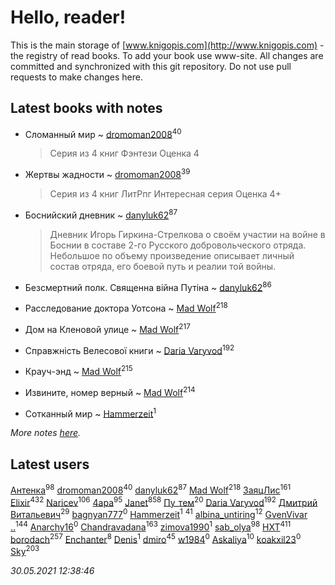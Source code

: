 # Hello, reader!
This is the main storage of [www.knigopis.com](http://www.knigopis.com) - the registry of read books.
To add your book use www-site. All changes are committed and synchronized with this git repository.
Do not use pull requests to make changes here.


## Latest books with notes
* Сломанный мир ~ [dromoman2008](users/444/44461886-yandex)<sup>40</sup>
    > Серия из 4 книг Фэнтези
    > Оценка 4

* Жертвы жадности ~ [dromoman2008](users/444/44461886-yandex)<sup>39</sup>
    > Серия из 4 книг ЛитРпг Интересная серия 
    > Оценка 4+

* Боснийский дневник ~ [danyluk62](users/374/374149854-vkontakte)<sup>87</sup>
    > Дневник Игорь Гиркина-Стрелкова о своём участии на войне в Боснии в составе 2-го Русского добровольческого отряда. Небольшое по объему произведение описывает личный состав отряда, его боевой путь и реалии той войны.

* Безсмертний полк. Священна вiйна Путiна ~ [danyluk62](users/374/374149854-vkontakte)<sup>86</sup>

* Расследование доктора Уотсона ~ [Mad Wolf](users/947/94738840-vkontakte)<sup>218</sup>

* Дом на Кленовой улице ~ [Mad Wolf](users/947/94738840-vkontakte)<sup>217</sup>

* Справжність Велесової книги ~ [Daria Varyvod](users/829/829893410524253-facebook)<sup>192</sup>

* Крауч-энд ~ [Mad Wolf](users/947/94738840-vkontakte)<sup>215</sup>

* Извините, номер верный ~ [Mad Wolf](users/947/94738840-vkontakte)<sup>214</sup>

* Сотканный мир ~ [Hammerzeit](users/103/103389838241993724492-google)<sup>1</sup>


_More notes [here](latest_books_with_notes.md)._


## Latest users
[Антенка](users/118/118158645037334943900-google)<sup>98</sup> 
[dromoman2008](users/444/44461886-yandex)<sup>40</sup> 
[danyluk62](users/374/374149854-vkontakte)<sup>87</sup> 
[Mad Wolf](users/947/94738840-vkontakte)<sup>218</sup> 
[ЗаяцЛис](users/112/112388384595246311466-google)<sup>161</sup> 
[Elixir](users/115/115826717712507836033-google)<sup>432</sup> 
[Naricev](users/107/107090515204537133928-google)<sup>106</sup> 
[4apa](users/117/117392596378069249667-google)<sup>95</sup> 
[Janet](users/108/108113656204404967440-google)<sup>858</sup> 
[Пу_тем](users/344/3448154788585127-facebook)<sup>20</sup> 
[Daria Varyvod](users/829/829893410524253-facebook)<sup>192</sup> 
[Дмитрий Витальевич](users/116/116650782618177766821-googleplus)<sup>29</sup> 
[bagnyan777](users/275/2756136091613116923-mailru)<sup>0</sup> 
[Hammerzeit](users/103/103389838241993724492-google)<sup>1</sup> 
[](users/153/1537586159620888-facebook)<sup>41</sup> 
[albina_untiring](users/257/2579695-vkontakte)<sup>12</sup> 
[GvenVivar ..](users/158/158266434925901-facebook)<sup>144</sup> 
[Anarchy16](users/103/103241427589325528077-google)<sup>0</sup> 
[Chandravadana](users/105/105866022348292919948-google)<sup>163</sup> 
[zimova1990](users/111/111025093-yandex)<sup>1</sup> 
[sab_olya](users/139/139338401-vkontakte)<sup>98</sup> 
[HXT](users/100/100002563462782-facebook)<sup>411</sup> 
[borodach](users/157/15706320-vkontakte)<sup>257</sup> 
[Enchanter](users/100/100275284640928997494-google)<sup>8</sup> 
[Denis](users/100/100001355756908-facebook)<sup>1</sup> 
[dmiro](users/571/5714115-vkontakte)<sup>45</sup> 
[w1984](users/107/107323625212383253068-google)<sup>0</sup> 
[Askaliya](users/326/326783541-vkontakte)<sup>10</sup> 
[koakxil23](users/513/513268475-yandex)<sup>0</sup> 
[Sky](users/118/118049897850017649660-googleplus)<sup>203</sup> 


_30.05.2021 12:38:46_
